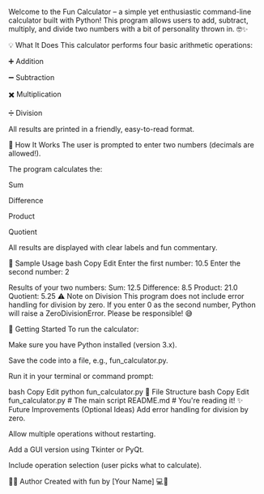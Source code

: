 Welcome to the Fun Calculator – a simple yet enthusiastic command-line calculator built with Python! This program allows users to add, subtract, multiply, and divide two numbers with a bit of personality thrown in. 🤓✨

💡 What It Does
This calculator performs four basic arithmetic operations:

➕ Addition

➖ Subtraction

✖️ Multiplication

➗ Division

All results are printed in a friendly, easy-to-read format.

🧰 How It Works
The user is prompted to enter two numbers (decimals are allowed!).

The program calculates the:

Sum

Difference

Product

Quotient

All results are displayed with clear labels and fun commentary.

📝 Sample Usage
bash
Copy
Edit
Enter the first number: 10.5
Enter the second number: 2

Results of your two numbers:
Sum: 12.5
Difference: 8.5
Product: 21.0
Quotient: 5.25
⚠️ Note on Division
This program does not include error handling for division by zero. If you enter 0 as the second number, Python will raise a ZeroDivisionError. Please be responsible! 😅

🚀 Getting Started
To run the calculator:

Make sure you have Python installed (version 3.x).

Save the code into a file, e.g., fun_calculator.py.

Run it in your terminal or command prompt:

bash
Copy
Edit
python fun_calculator.py
📂 File Structure
bash
Copy
Edit
fun_calculator.py  # The main script
README.md          # You're reading it!
✨ Future Improvements (Optional Ideas)
Add error handling for division by zero.

Allow multiple operations without restarting.

Add a GUI version using Tkinter or PyQt.

Include operation selection (user picks what to calculate).

🧑‍💻 Author
Created with fun by [Your Name] 💻🎈
